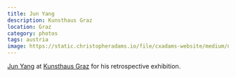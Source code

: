 ```yaml
---
title: Jun Yang
description: Kunsthaus Graz
location: Graz
category: photos
tags: austria
image: https://static.christopheradams.io/file/cxadams-website/medium/nextcloud/Photos/Albums/2019/20190214-1619_Graz_Kunsthaus/20190214-1619_Graz_Kunsthaus_L1000006-0.jpg
---
```


[Jun Yang] at [Kunsthaus Graz] for his retrospective exhibition.

[Jun Yang]: http://junyang.info/
[Kunsthaus Graz]: https://www.museum-joanneum.at/kunsthaus-graz
